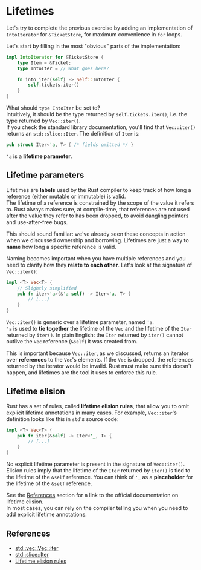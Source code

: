 # Lifetimes

Let's try to complete the previous exercise by adding an implementation of `IntoIterator` for `&TicketStore`, for
maximum convenience in `for` loops.

Let's start by filling in the most "obvious" parts of the implementation:

```rust
impl IntoIterator for &TicketStore {
    type Item = &Ticket;
    type IntoIter = // What goes here?

    fn into_iter(self) -> Self::IntoIter {
        self.tickets.iter()
    }
}
```

What should `type IntoIter` be set to?\
Intuitively, it should be the type returned by `self.tickets.iter()`, i.e. the type returned by `Vec::iter()`.\
If you check the standard library documentation, you'll find that `Vec::iter()` returns an `std::slice::Iter`.
The definition of `Iter` is:

```rust
pub struct Iter<'a, T> { /* fields omitted */ }
```

`'a` is a **lifetime parameter**.

## Lifetime parameters

Lifetimes are **labels** used by the Rust compiler to keep track of how long a reference (either mutable or
immutable) is valid.\
The lifetime of a reference is constrained by the scope of the value it refers to. Rust always makes sure, at compile-time,
that references are not used after the value they refer to has been dropped, to avoid dangling pointers and use-after-free bugs.

This should sound familiar: we've already seen these concepts in action when we discussed ownership and borrowing.
Lifetimes are just a way to **name** how long a specific reference is valid.

Naming becomes important when you have multiple references and you need to clarify how they **relate to each other**.
Let's look at the signature of `Vec::iter()`:

```rust
impl <T> Vec<T> {
    // Slightly simplified
    pub fn iter<'a>(&'a self) -> Iter<'a, T> {
        // [...]
    }
}
```

`Vec::iter()` is generic over a lifetime parameter, named `'a`.\
`'a` is used to **tie together** the lifetime of the `Vec` and the lifetime of the `Iter` returned by `iter()`.
In plain English: the `Iter` returned by `iter()` cannot outlive the `Vec` reference (`&self`) it was created from.

This is important because `Vec::iter`, as we discussed, returns an iterator over **references** to the `Vec`'s elements.
If the `Vec` is dropped, the references returned by the iterator would be invalid. Rust must make sure this doesn't happen,
and lifetimes are the tool it uses to enforce this rule.

## Lifetime elision

Rust has a set of rules, called **lifetime elision rules**, that allow you to omit explicit lifetime annotations in many cases.
For example, `Vec::iter`'s definition looks like this in `std`'s source code:

```rust
impl <T> Vec<T> {
    pub fn iter(&self) -> Iter<'_, T> {
        // [...]
    }
}
```

No explicit lifetime parameter is present in the signature of `Vec::iter()`.
Elision rules imply that the lifetime of the `Iter` returned by `iter()` is tied to the lifetime of the `&self` reference.
You can think of `'_` as a **placeholder** for the lifetime of the `&self` reference.

See the [References](#references) section for a link to the official documentation on lifetime elision.\
In most cases, you can rely on the compiler telling you when you need to add explicit lifetime annotations.

## References

- [std::vec::Vec::iter](https://doc.rust-lang.org/std/vec/struct.Vec.html#method.iter)
- [std::slice::Iter](https://doc.rust-lang.org/std/slice/struct.Iter.html)
- [Lifetime elision rules](https://doc.rust-lang.org/reference/lifetime-elision.html)
